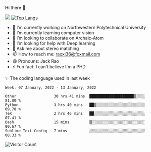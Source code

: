Hi there 👋

![](https://github-readme-stats.vercel.app/api?username=Raohaocheng)
[![Top Langs](https://github-readme-stats.vercel.app/api/top-langs/?username=Raohaocheng&layout=compact)](https://github.com/anuraghazra/github-readme-stats)

- 🔭 I’m currently working on Northwestern Polytechnical University
- 🌱 I’m currently learning computer vision
- 👯 I’m looking to collaborate on Archaic-Atom
- 🤔 I’m looking for help with Deep learning
- 💬 Ask me about stereo matching
- 📫 How to reach me: raoxi36@foxmail.com
- 😄 Pronouns: Jack Rao
- ⚡ Fun fact: I can't believe I'm a PHD.

✨ The coding language used in last week
<!--START_SECTION:waka-->
```text
Week: 07 January, 2022 - 13 January, 2022

Other                 30 hrs 41 mins  ████████████████████▒░░░░   81.80 % 
Python                3 hrs 40 mins   ██▒░░░░░░░░░░░░░░░░░░░░░░   09.78 % 
TeX                   2 hrs 46 mins   ██░░░░░░░░░░░░░░░░░░░░░░░   07.41 % 
Bash                  15 mins         ▒░░░░░░░░░░░░░░░░░░░░░░░░   00.67 % 
Sublime Text Config   7 mins          ░░░░░░░░░░░░░░░░░░░░░░░░░   00.33 % 
```
<!--END_SECTION:waka-->

![Visitor Count](https://profile-counter.glitch.me/Raohaocheng/count.svg)
